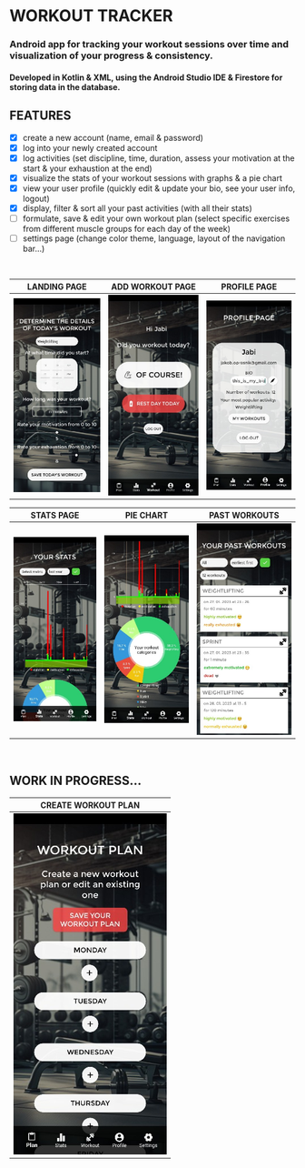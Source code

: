 # WORKOUT TRACKER
### Android app for tracking your workout sessions over time and visualization of your progress &amp; consistency.
#### Developed in Kotlin & XML, using the Android Studio IDE & Firestore for storing data in the database.

## FEATURES
- [x] create a new account (name, email & password)
- [x] log into your newly created account
- [x] log activities (set discipline, time, duration, assess your motivation at the start & your exhaustion at the end)
- [x] visualize the stats of your workout sessions with graphs & a pie chart
- [x] view your user profile (quickly edit & update your bio, see your user info, logout)
- [x] display, filter & sort all your past activities (with all their stats)
- [ ] formulate, save & edit your own workout plan (select specific exercises from different muscle groups for each day of the week)
- [ ] settings page (change color theme, language, layout of the navigation bar...)
</br>

| LANDING PAGE                                                        | ADD WORKOUT PAGE                                            | PROFILE PAGE                                                  |
| :---:                                                               | :---:                                                       | :---:                                                         |
| <img src="screenshots/add_workout_page.jpg" alt="add_workout_page"> | <img src="screenshots/landing_page.jpg" alt="landing_page"> | <img src="screenshots/profile_page.jpg" alt="profile_page">   |

| STATS PAGE                                                          | PIE CHART                                                   | PAST WORKOUTS                                                 |
| :---:                                                               | :---:                                                       | :---:                                                         |
| <img src="screenshots/stats_page.jpg" alt="stats_page">             | <img src="screenshots/pie_chart.jpg" alt="pie_chart">       | <img src="screenshots/past_workouts.jpg" alt="past_workouts"> |

</br>

## WORK IN PROGRESS...

| CREATE WORKOUT PLAN                                                 |
| :---:                                                               |
| <img src="screenshots/workoutplan_page.jpg" alt="workoutplan_page"> |
